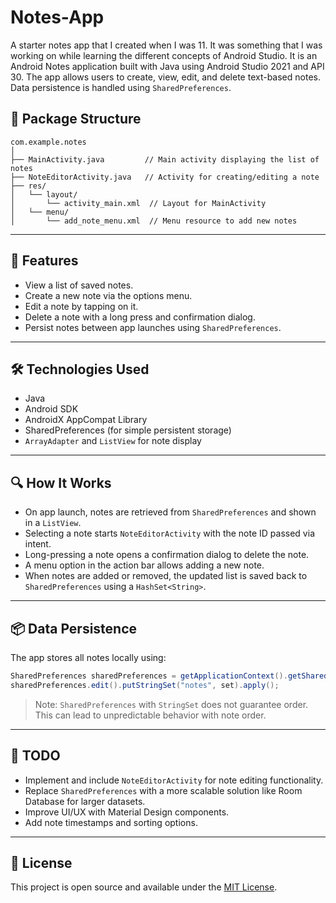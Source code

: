 # Notes-App
A starter notes app that I created when I was 11. It was something that I was working on while learning the different concepts of Android Studio. It is an Android Notes application built with Java using Android Studio 2021 and API 30. The app allows users to create, view, edit, and delete text-based notes. Data persistence is handled using `SharedPreferences`.

## 📂 Package Structure

```
com.example.notes
│
├── MainActivity.java         // Main activity displaying the list of notes
├── NoteEditorActivity.java   // Activity for creating/editing a note
├── res/
│   └── layout/
│       └── activity_main.xml  // Layout for MainActivity
│   └── menu/
│       └── add_note_menu.xml  // Menu resource to add new notes
```

---

## 🚀 Features

* View a list of saved notes.
* Create a new note via the options menu.
* Edit a note by tapping on it.
* Delete a note with a long press and confirmation dialog.
* Persist notes between app launches using `SharedPreferences`.

---

## 🛠 Technologies Used

* Java
* Android SDK
* AndroidX AppCompat Library
* SharedPreferences (for simple persistent storage)
* `ArrayAdapter` and `ListView` for note display

---

## 🔍 How It Works

* On app launch, notes are retrieved from `SharedPreferences` and shown in a `ListView`.
* Selecting a note starts `NoteEditorActivity` with the note ID passed via intent.
* Long-pressing a note opens a confirmation dialog to delete the note.
* A menu option in the action bar allows adding a new note.
* When notes are added or removed, the updated list is saved back to `SharedPreferences` using a `HashSet<String>`.

---

## 📦 Data Persistence

The app stores all notes locally using:

```java
SharedPreferences sharedPreferences = getApplicationContext().getSharedPreferences("com.example.notes", Context.MODE_PRIVATE);
sharedPreferences.edit().putStringSet("notes", set).apply();
```

> Note: `SharedPreferences` with `StringSet` does not guarantee order. This can lead to unpredictable behavior with note order.

---

## 📌 TODO

* Implement and include `NoteEditorActivity` for note editing functionality.
* Replace `SharedPreferences` with a more scalable solution like Room Database for larger datasets.
* Improve UI/UX with Material Design components.
* Add note timestamps and sorting options.

---

## 📄 License

This project is open source and available under the [MIT License](LICENSE).

